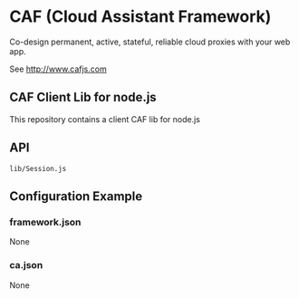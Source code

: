 # CAF (Cloud Assistant Framework)

Co-design permanent, active, stateful, reliable cloud proxies with your web app.

See http://www.cafjs.com 

## CAF Client Lib for node.js

This repository contains a client CAF lib for node.js


## API

    lib/Session.js
 
## Configuration Example

### framework.json

None


### ca.json

None
        
            
 
